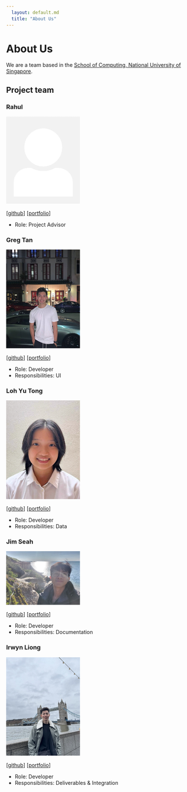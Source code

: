 ```yaml
---
  layout: default.md
  title: "About Us"
---
```


# About Us

We are a team based in the [School of Computing, National University of Singapore](http://www.comp.nus.edu.sg).


## Project team

### Rahul

<img src="images/johndoe.png" width="200px">

[[github](https://github.com/rahhulleee)]
[[portfolio](team/rahul.md)]

* Role: Project Advisor

### Greg Tan

<img src="images/greg.jpg" width="200px">

[[github](http://github.com/Greg-Tan)]
[[portfolio](team/greg.md)]

* Role: Developer
* Responsibilities: UI


### Loh Yu Tong

<img src="images/youdonnnn.png" width="200px">

[[github](https://github.com/youdonnnn)]
[[portfolio](team/udon.md)]

* Role: Developer
* Responsibilities: Data

### Jim Seah

<img src="images/jimseah-0116.png" width="200px">

[[github](https://github.com/jimseah-0116)]
[[portfolio](team/jim.md)]

* Role: Developer
* Responsibilities: Documentation

### Irwyn Liong

<img src="images/irwynliong.png" width="200px">

[[github](http://github.com/irwynliong)]
[[portfolio](team/irwyn.md)]

* Role: Developer
* Responsibilities: Deliverables & Integration
